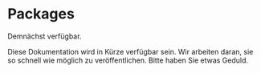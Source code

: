 # Packages

Demnächst verfügbar.

Diese Dokumentation wird in Kürze verfügbar sein. Wir arbeiten daran, sie so schnell wie möglich zu veröffentlichen. Bitte haben Sie etwas Geduld.
